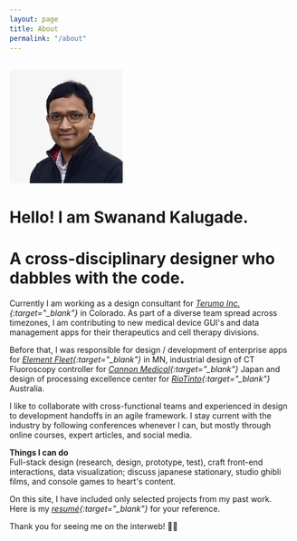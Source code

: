 ```yaml
---
layout: page
title: About
permalink: "/about"
---
```

<br>
<img src="/assets/media/swanandkalugade.jpeg" 
    alt="photo of Swanand Kalugade" 
    width="200px" 
    style="border-radius: 0.2em;"
/>  
<br>

# Hello! I am Swanand Kalugade.
# A cross-disciplinary designer who dabbles with the code.  
Currently I am working as a design consultant for *[Terumo Inc.](https://www.terumobct.com "Visit Terumo BCT website"){:target="_blank"}* in Colorado. As part of a diverse team spread across timezones, I am contributing to new medical device GUI's and data management apps for their therapeutics and cell therapy divisions.  

Before that, I was responsible for design / development of enterprise apps for *[Element Fleet](https://www.elementfleet.com){:target="_blank"}* in MN, industrial design of CT Fluoroscopy controller for *[Cannon Medical](https://global.medical.canon/products/xray){:target="_blank"}* Japan and design of processing excellence center for *[RioTinto](https://www.riotinto.com/about){:target="_blank"}* Australia.  

I like to collaborate with cross-functional teams and experienced in design to development handoffs in an agile framework. I stay current with the industry by following conferences whenever I can, but mostly through online courses, expert articles, and social media.  

**Things I can do**  
Full-stack design (research, design, prototype, test), craft front-end interactions, data visualization; discuss japanese stationary, studio ghibli films, and console games to heart's content.  

On this site, I have included only selected projects from my past work.  
Here is my *[resumé](/assets/docs/Resume_SwanandKalugade_2020.pdf "Show Swanand's Resumé"){:target="_blank"}* for your reference.  

Thank you for seeing me on the interweb! 🙏🏼
